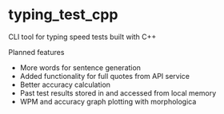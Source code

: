# typing_test_cpp
CLI tool for typing speed tests built with C++

Planned features
- More words for sentence generation
- Added functionality for full quotes from API service
- Better accuracy calculation
- Past test results stored in and accessed from local memory
- WPM and accuracy graph plotting with morphologica 
